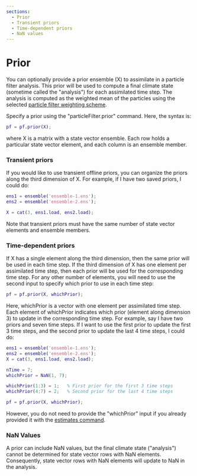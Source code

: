 ```yaml
---
sections:
  - Prior
  - Transient priors
  - Time-dependent priors
  - NaN values
---
```

# Prior

You can optionally provide a prior ensemble (X) to assimilate in a particle filter analysis. This prior will be used to compute a final climate state (sometime called the "analysis") for each assimilated time step. The analysis is computed as the weighted mean of the particles using the selected [particle filter weighting scheme](weighting).

Specify a prior using the "particleFilter.prior" command. Here, the syntax is:
```matlab
pf = pf.prior(X);
```
where X is a matrix with a state vector ensemble. Each row holds a particular state vector element, and each column is an ensemble member.

### Transient priors

If you would like to use transient offline priors, you can organize the priors along the third dimension of X. For example, if I have two saved priors, I could do:
```matlab
ens1 = ensemble('ensemble-1.ens');
ens2 = ensemble('ensemble-2.ens');

X = cat(3, ens1.load, ens2.load);
```
Note that transient priors must have the same number of state vector elements and ensemble members.

### Time-dependent priors
If X has a single element along the third dimension, then the same prior will be used in each time step. If the third dimension of X has one element per assimilated time step, then each prior will be used for the corresponding time step. For any other number of elements, you will need to use the second input to specify which prior to use in each time step:
```matlab
pf = pf.prior(X, whichPrior);
```
Here, whichPrior is a vector with one element per assimilated time step. Each element of whichPrior indicates which prior (element along dimension 3) to update in the corresponding time step. For example, say I have two priors and seven time steps. If I want to use the first prior to update the first 3 time steps, and the second prior to update the last 4 time steps, I could do:
```matlab
ens1 = ensemble('ensemble-1.ens');
ens2 = ensemble('ensemble-2.ens');
X = cat(3, ens1.load, ens2.load);

nTime = 7;
whichPrior = NaN(1, 7);

whichPrior(1:3) = 1;   % First prior for the first 3 time steps
whichPrior(4:7) = 2;   % Second prior for the last 4 time steps

pf = pf.prior(X, whichPrior);
```

However, you do not need to provide the "whichPrior" input if you already provided it with the [estimates command](estimates).

### NaN Values
A prior can include NaN values, but the final climate state ("analysis") cannot be determined for state vector rows with NaN elements. Consequently, state vector rows with NaN elements will update to NaN in the analysis.
